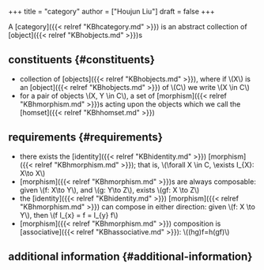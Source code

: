 +++
title = "category"
author = ["Houjun Liu"]
draft = false
+++

A [category]({{< relref "KBhcategory.md" >}}) is an abstract collection of [object]({{< relref "KBhobjects.md" >}})s


## constituents {#constituents}

-   collection of [objects]({{< relref "KBhobjects.md" >}}), where if \\(X\\) is an [object]({{< relref "KBhobjects.md" >}}) of \\(C\\) we write \\(X \in C\\)
-   for a pair of objects \\(X, Y \in C\\), a set of [morphism]({{< relref "KBhmorphism.md" >}})s acting upon the objects which we call the [homset]({{< relref "KBhhomset.md" >}})


## requirements {#requirements}

-   there exists the [identity]({{< relref "KBhidentity.md" >}}) [morphism]({{< relref "KBhmorphism.md" >}}); that is, \\(\forall X \in C, \exists I\_{X}: X\to X\\)
-   [morphism]({{< relref "KBhmorphism.md" >}})s are always composable: given \\(f: X\to Y\\), and \\(g: Y\to Z\\), exists \\(gf: X \to Z\\)
-   the [identity]({{< relref "KBhidentity.md" >}}) [morphism]({{< relref "KBhmorphism.md" >}}) can compose in either direction: given \\(f: X \to Y\\), then \\(f I\_{x} = f = I\_{y} f\\)
-   [morphism]({{< relref "KBhmorphism.md" >}}) composition is [associative]({{< relref "KBhassociative.md" >}}): \\((hg)f=h(gf)\\)


## additional information {#additional-information}
